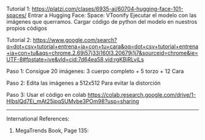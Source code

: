 Tutorial 1: https://platzi.com/clases/6935-ai/60704-hugging-face-101-spaces/
Entrar a Hugging Face: Space: VToonify
Ejecutar el modelo con las imágenes que querramos.
Cargar código de python del modelo en nuestros propios códigos


Tutorial 2:
https://www.google.com/search?q=dot+csv+tutorial+entrena+ia+con+tu+cara&oq=dot+csv+tutorial+entrena+ia+con+tu&aqs=chrome.2.69i57j33i160l3.20679j1j7&sourceid=chrome&ie=UTF-8#fpstate=ive&vld=cid:7d64ea58,vid:rgKBjRLvjLs


Paso 1: 
Consigue 20 imágenes: 3 cuerpo completo + 5 torzo + 12 Cara

Paso 2:
Edita las imágenes a 512x512
Para evitar la distorción 

Paso 3: 
Usar el código en colab
https://colab.research.google.com/drive/1-HIbslQd7Ei_mAt25ipqSUMvbe3POm98?usp=sharing


--------------------

International References:
1) MegaTrends Book, Page 135:

